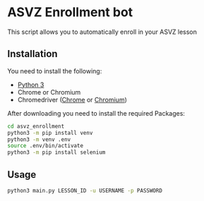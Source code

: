 # ASVZ Enrollment bot
This script allows you to automatically enroll in your ASVZ lesson

## Installation
You need to install the following:
- [Python 3](https://www.python.org/downloads/)
- Chrome or Chromium
- Chromedriver ([Chrome](https://sites.google.com/a/chromium.org/chromedriver/downloads) or [Chromium](https://chromedriver.chromium.org/downloads))

After downloading you need to install the required Packages:

```bash
cd asvz_enrollment
python3 -m pip install venv
python3 -m venv .env
source .env/bin/activate
python3 -m pip install selenium
```

## Usage
```bash
python3 main.py LESSON_ID -u USERNAME -p PASSWORD
```
